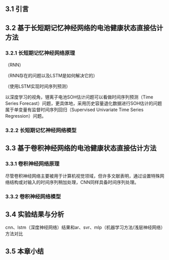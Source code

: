 ## 3.1 引言



## 3.2 基于长短期记忆神经网络的电池健康状态直接估计方法

### 3.2.1 长短期记忆神经网络原理

（RNN）

（RNN存在的问题以及LSTM是如何解决它的）

（使用LSTM实现时间序列预测）

以深度学习的视角，锂离子电池SOH估计问题可以看做时间序列预测（Time Series Forecast）问题，更具体地，采用历史容量退化数据进行SOH估计的问题属于单变量有监督时间序列回归（Supervised Univariate Time Series Regression）问题。

### 3.2.2 长短期记忆神经网络模型

## 3.3 基于卷积神经网络的电池健康状态直接估计方法

### 3.3.1 卷积神经网络原理

尽管卷积神经网络主要被用于计算机视觉领域，但许多文献表明，通过设置特殊网络结构或对输入的时间序列稍加处理，CNN同样具备时间序列处理。

### 3.3.2 卷积神经网络模型

## 3.4 实验结果与分析

cnn、lstm（深度神经网络）结果和ar、svr、mlp（机器学习方法/浅层神经网络）方法对比

## 3.5 本章小结